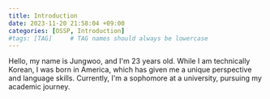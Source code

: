 ```yaml
---
title: Introduction
date: 2023-11-20 21:58:04 +09:00
categories: [OSSP, Introduction]
#tags: [TAG]     # TAG names should always be lowercase
---
```

Hello, my name is Jungwoo, and I'm 23 years old. While I am technically Korean, I was born in America, which has given me a unique perspective and language skills. Currently, I'm a sophomore at a university, pursuing my academic journey.